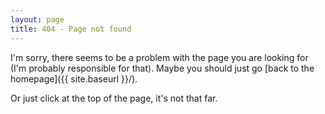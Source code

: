 ```yaml
---
layout: page
title: 404 - Page not found
---
```


I'm sorry, there seems to be a problem with the page you are looking for (I'm probably responsible for that). Maybe you should just go [back to the homepage]({{ site.baseurl }}/).

Or just click at the top of the page, it's not that far.
